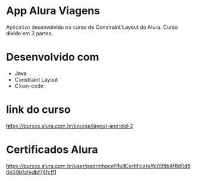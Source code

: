 # App Alura Viagens
Aplicativo desenvolvido no curso de Constraint Layout do Alura.
Curso divido em 3 partes.
# Desenvolvido com
- Java
- Constraint Layout
- Clean-code
# link do curso  
https://cursos.alura.com.br/course/layout-android-2
# Certificados Alura
https://cursos.alura.com.br/user/pedrinhocef/fullCertificate/fc095b4f8d0d50d30b1afedbf74fcff1

